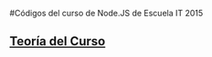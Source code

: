 #Códigos del curso de Node.JS de Escuela IT 2015

## [Teoría del Curso](http://jonmircha.github.io/eit-nodejs-2015)
